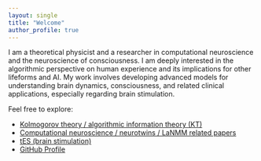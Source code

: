 ```yaml
---
layout: single
title: "Welcome"
author_profile: true
---
```


I am a theoretical physicist and a researcher in computational neuroscience and the neuroscience of consciousness.
I am deeply interested in the algorithmic  perspective on human experience and its implications for other lifeforms and AI.
My work involves developing advanced models for understanding brain dynamics, consciousness, and related clinical applications, especially regarding brain stimulation.

Feel free to explore:
- [Kolmogorov theory / algorithmic information theory (KT)](/kt/)
- [Computational neuroscience / neurotwins / LaNMM related papers](/lanmm/)
- [tES (brain stimulation)](/tES/)
- [GitHub Profile](https://github.com/giulioruffini)
